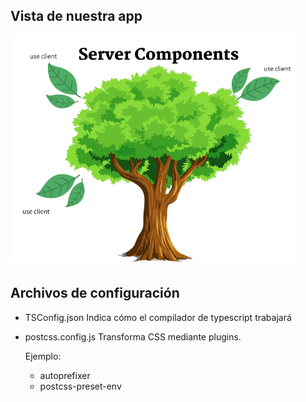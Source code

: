 
## Vista de nuestra app


<img src="./note-assets/server-components.png" width="460" />

## Archivos de configuración


  - TSConfig.json
    Indica cómo el compilador de typescript trabajará

  - postcss.config.js
    Transforma CSS mediante plugins.

    Ejemplo:
    - autoprefixer
    - postcss-preset-env

